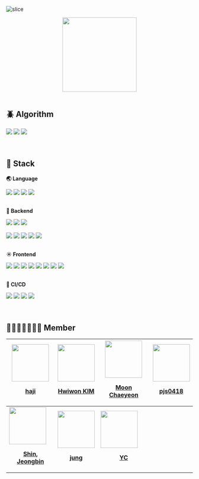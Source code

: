 
![slice](https://capsule-render.vercel.app/api?type=slice&color=000000&height=200&text=DTF-T1&fontAlign=70&rotate=13&fontAlignY=25&desc=더%20나은%20개발자가%20되기%20위한%20우리들의%20공간&descAlign=70.&descAlignY=44&fontColor=16ee1b)

<div align="center">
<img src="https://github.com/DTF-T1/.github/assets/49464171/2144b324-7a7e-4d13-9725-9cdce0b89d73" width="200"/>
</div>

<br/>

## 🪲 Algorithm
<div>
<img src="https://img.shields.io/badge/C%2B%2B-00599C?logo=C%2B%2B&logoColor=white&style=flat-square"/>
<img src="https://img.shields.io/badge/Java-007396?logo=java&logoColor=white&style=flat-square"/>
<img src="https://img.shields.io/badge/Python-3776AB?logo=python&logoColor=white&style=flat-square"/>
</div>

<br/>
<br/>

## 💪 Stack
**🌏 Language**

<div>
<img src="https://img.shields.io/badge/Java-007396?logo=java&logoColor=white&style=flat-square"/>
<img src="https://img.shields.io/badge/Kotlin-7F52FF?logo=kotlin&logoColor=white&style=flat-square"/>
<img src="https://img.shields.io/badge/JavaScript-F7DF1E?logo=JavaScript&logoColor=black&style=flat-square"/>
<img src="https://img.shields.io/badge/typescript-3178C6?logo=typescript&logoColor=white&style=flat-square"/>
</div>

<br>

**🌙 Backend**

<div>
<img src="https://img.shields.io/badge/MySQL-4479A1?logo=mysql&logoColor=white&style=flat-square"/>
<img src="https://img.shields.io/badge/Spring-6DB33F?&logo=Spring&logoColor=white&style=flat-square"/>
<img src="https://img.shields.io/badge/SpringBoot-6DB33F?&logo=SpringBoot&logoColor=white&style=flat-square"/>
</div>

<br>

<div>
<img src="https://img.shields.io/badge/SpringBatch-6DB33F?&logo=SpringBatch&logoColor=white&style=flat-square"/>
<img src="https://img.shields.io/badge/SpringCloud-6DB33F?&logo=SpringCloud&logoColor=white&style=flat-square"/>
<img src="https://img.shields.io/badge/SpringRestDocs-6DB33F?&logo=SpringRestDocs&logoColor=white&style=flat-square"/>
<img src="https://img.shields.io/badge/Node.js-339933?&logo=Node.js&logoColor=white&style=flat-square"/>
<img src="https://img.shields.io/badge/NestJS-E0234E?logo=nestjs&logoColor=white&style=flat-square"/>
</div>

<br>

**☀️ Frontend**

<div>
<img src="https://img.shields.io/badge/Next.js-000000?logo=nextdotjs&logoColor=white&style=flat-square"/>
<img src="https://img.shields.io/badge/React-61DAFB?logoColor=black&logo=react&style=flat-square"/>
<img src="https://img.shields.io/badge/Storybook-FF4785?logo=storybook&logoColor=white&style=flat-square"/>
<img src="https://img.shields.io/badge/redux-764ABC?logo=redux&logoColor=white&style=flat-square"/>
<img src="https://img.shields.io/badge/CSS3-1572B6?logo=CSS3&logoColor=white&style=flat-square"/>
<img src="https://img.shields.io/badge/sass-CC6699?logo=sass&logoColor=white&style=flat-square"/>
<img src="https://img.shields.io/badge/StyledComponents-DB7093?logo=StyledComponents&logoColor=white&style=flat-square"/>
<img src="https://img.shields.io/badge/html5-E34F26?logo=html5&logoColor=white&style=flat-square"/>
</div>

<br>

**🔄 CI/CD**

<div>
<img src="https://img.shields.io/badge/AWS-232F3E?logo=amazonaws&logoColor=white&style=flat-square"/>
<img src="https://img.shields.io/badge/kubernetes-326CE5?logo=kubernetes&logoColor=white&style=flat-square"/>
<img src="https://img.shields.io/badge/jenkins-D24939?logo=jenkins&logoColor=white&style=flat-square"/>
<img src="https://img.shields.io/badge/Github Actions-2088FF?logo=githubactions&logoColor=white&style=flat-square"/>
</div>

<br>
<br>

## 👨‍👨‍👦‍👦👩‍👩‍👦 Member
<div align="center">
  
| <a href="https://github.com/habibi03336"><img src="https://avatars.githubusercontent.com/u/88388295?v=4" width="100"/><p>haji</p></a> | <a href="https://github.com/hwiwonK"><img src="https://avatars.githubusercontent.com/u/67336936?v=4" width="100" /><p>Hwiwon KIM</p></a> | <a href="https://github.com/Moonchaeyeon"><img src="https://avatars.githubusercontent.com/u/49464171?v=4" width="100"/><p>Moon Chaeyeon</p></a> | <a href="https://github.com/pjs0418"><img src="https://avatars.githubusercontent.com/u/33286894?v=4" width="100" /><p>pjs0418</p></a> |
|--|--|--|--|
| <a href="https://github.com/shinjbin"><img src="https://avatars.githubusercontent.com/u/96367296?v=4" width="100"/><p align="center"><b>Shin, Jeongbin</b></p></a> | <a href="https://github.com/tjwjdgus12"><img src="https://avatars.githubusercontent.com/u/29909359?v=4" width="100" /><p align="center"><b>jung</b></p></a> | <a href="https://github.com/yeongchan1228"><img src="https://avatars.githubusercontent.com/u/79392304?v=4" width="100"/><p align="center"><b>YC</b></p></a> |  |

</div>

